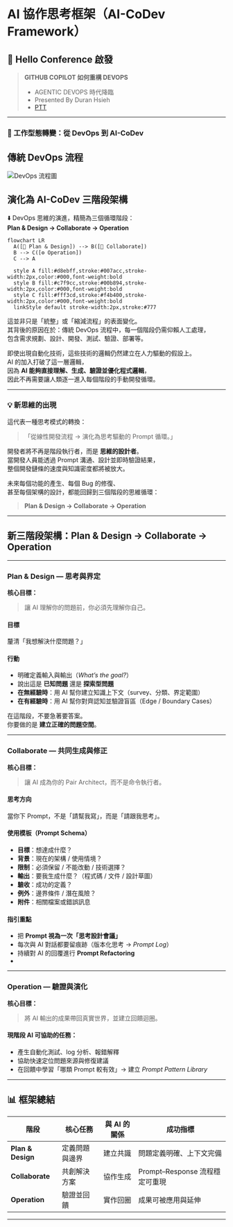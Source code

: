 # AI 協作思考框架（AI-CoDev Framework）

## 🚀 Hello Conference 啟發

> **GITHUB COPILOT 如何重構 DEVOPS**
> - AGENTIC DEVOPS 時代降臨
> - Presented By Duran Hsieh  
> - [PTT](https://s.itho.me/ccms_slides/2025/10/29/437286bd-9911-4a23-9795-148b086f2aa4.pdf)
---

### 🧭 工作型態轉變：從 DevOps 到 AI-CoDev

## 傳統 DevOps 流程

![DevOps 流程圖](https://i0.wp.com/tw.alphacamp.co/wp-content/uploads/2023/09/DevOps.jpeg?resize=600%2C360&ssl=1)

## 演化為 AI-CoDev 三階段架構

⬇️ DevOps 思維的演進，精簡為三個循環階段：  
**Plan & Design → Collaborate → Operation**

```mermaid
flowchart LR
  A([🧠 Plan & Design]) --> B([🤝 Collaborate])
  B --> C([⚙️ Operation])
  C --> A

  style A fill:#d8ebff,stroke:#007acc,stroke-width:2px,color:#000,font-weight:bold
  style B fill:#c7f9cc,stroke:#00b894,stroke-width:2px,color:#000,font-weight:bold
  style C fill:#fff3cd,stroke:#f4b400,stroke-width:2px,color:#000,font-weight:bold
  linkStyle default stroke-width:2px,stroke:#777
```

這並非只是「統整」或「縮減流程」的表面變化。  
其背後的原因在於：傳統 DevOps 流程中，每一個階段仍需仰賴人工處理，  
包含需求規劃、設計、開發、測試、驗證、部署等。  

即使出現自動化技術，這些技術的邏輯仍然建立在人力驅動的假設上。  
AI 的加入打破了這一層邏輯，  
因為 **AI 能夠直接理解、生成、驗證並優化程式邏輯**，  
因此不再需要讓人類逐一進入每個階段的手動開發循環。

---

### 💡 新思維的出現

這代表一種思考模式的轉換：  
> 「從線性開發流程 → 演化為思考驅動的 Prompt 循環。」

開發者將不再是階段執行者，而是 **思維的設計者**。  
當開發人員能透過 Prompt 溝通、設計並即時驗證結果，  
整個開發鏈條的速度與知識密度都將被放大。  

未來每個功能的產生、每個 Bug 的修復、  
甚至每個架構的設計，都能回歸到三個階段的思維循環：
> **Plan & Design → Collaborate → Operation**

---

## 新三階段架構：Plan & Design → Collaborate → Operation

---


### Plan & Design — 思考與界定

**核心目標：**  
> 讓 AI 理解你的問題前，你必須先理解你自己。

#### 目標  
釐清「我想解決什麼問題？」

#### 行動

- 明確定義輸入與輸出（*What’s the goal?*）  
- 說出這是 **已知問題** 還是 **探索型問題**  
- **在無經驗時**：用 AI 幫你建立知識上下文（survey、分類、界定範圍）  
- **在有經驗時**：用 AI 幫你對齊認知並驗證盲區（Edge / Boundary Cases）

在這階段，不要急著要答案。  
你要做的是 **建立正確的問題空間**。

---

### Collaborate — 共同生成與修正

**核心目標：**  
> 讓 AI 成為你的 Pair Architect，而不是命令執行者。

#### 思考方向
當你下 Prompt，不是「請幫我寫」，而是「請跟我思考」。

#### 使用模板（Prompt Schema）
- **目標**：想達成什麼？  
- **背景**：現在的架構 / 使用情境？  
- **限制**：必須保留 / 不能改動 / 技術選擇？  
- **輸出**：要我生成什麼？（程式碼 / 文件 / 設計草圖）  
- **驗收**：成功的定義？  
- **例外**：邊界條件 / 潛在風險？  
- **附件**：相關檔案或錯誤訊息  

#### 指引重點

- 把 **Prompt 視為一次「思考設計會議」**  
- 每次與 AI 對話都要留痕跡（版本化思考 → *Prompt Log*）  
- 持續對 AI 的回覆進行 **Prompt Refactoring**
- 
---

### Operation — 驗證與演化

**核心目標：**  
> 將 AI 輸出的成果帶回真實世界，並建立回饋迴圈。

#### 現階段 AI 可協助的任務：

- 產生自動化測試、log 分析、報錯解釋  
- 協助快速定位問題來源與修復建議  
- 在回饋中學習「哪類 Prompt 較有效」→ 建立 *Prompt Pattern Library*

---

## 📊 框架總結

| 階段 | 核心任務 | 與 AI 的關係 | 成功指標 |
|------|-----------|---------------|-----------|
| **Plan & Design** | 定義問題與邊界 | 建立共識 | 問題定義明確、上下文完備 |
| **Collaborate** | 共創解決方案 | 協作生成 | Prompt–Response 流程穩定可重現 |
| **Operation** | 驗證並回饋 | 實作回圈 | 成果可被應用與延伸 |

---
